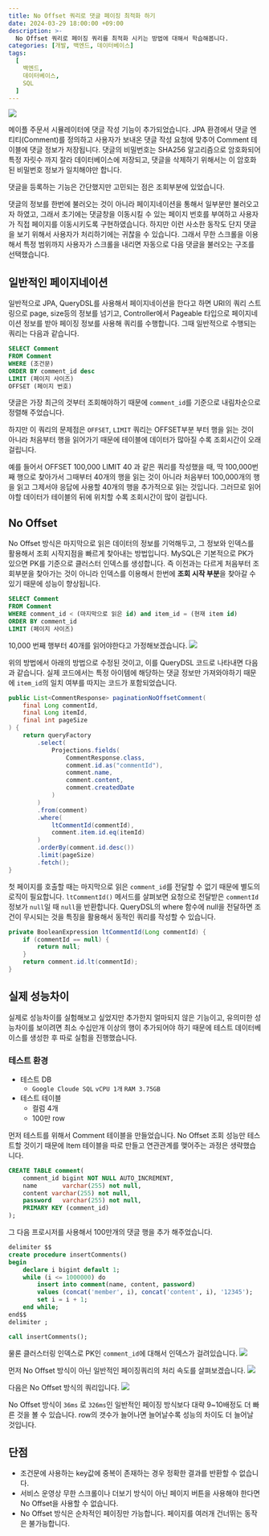 ```yaml
---
title: No Offset 쿼리로 댓글 페이징 최적화 하기
date: 2024-03-29 18:00:00 +09:00
description: >-
  No Offset 쿼리로 페이징 쿼리를 최적화 시키는 방법에 대해서 학습해봅니다.
categories: [개발, 백엔드, 데이터베이스]
tags:
  [
    백엔드,
    데이터베이스,
    SQL
  ]
---
```



![](https://velog.velcdn.com/images/januaryone/post/83238869-caeb-4fc1-81c3-f83a2213c999/image.png)

메이플 주문서 시뮬레이터에 댓글 작성 기능이 추가되었습니다.
JPA 환경에서 댓글 엔티티(Comment)를 정의하고 사용자가 보내온 댓글 작성 요청에 맞추어 Comment 테이블에 댓글 정보가 저장됩니다. 댓글의 비밀번호는 SHA256 알고리즘으로 암호화되어 특정 자릿수 까지 잘라 데이터베이스에 저장되고, 댓글을 삭제하기 위해서는 이 암호화된 비밀번호 정보가 일치해야만 합니다.

댓글을 등록하는 기능은 간단했지만 고민되는 점은 조회부분에 있었습니다. 

댓글의 정보를 한번에 불러오는 것이 아니라 페이지네이션을 통해서 일부분만 불러오고자 하였고, 그래서 초기에는 댓글창을 이동시킬 수 있는 페이지 번호를 부여하고 사용자가 직접 페이지를 이동시키도록 구현하였습니다. 하지만 이런 사소한 동작도 단지 댓글을 보기 위해서 사용자가 처리하기에는 귀찮을 수 있습니다. 그래서 무한 스크롤을 이용해서 특정 범위까지 사용자가 스크롤을 내리면 자동으로 다음 댓글을 불러오는 구조를 선택했습니다.

## 일반적인 페이지네이션
일반적으로 JPA, QueryDSL를 사용해서 페이지네이션을 한다고 하면 URI의 쿼리 스트링으로 page, size등의 정보를 넘기고, Controller에서 Pageable 타입으로 페이지네이션 정보를 받아 페이징 정보를 사용해 쿼리를 수행합니다. 그때 일반적으로 수행되는 쿼리는 다음과 같습니다.
```sql
SELECT Comment
FROM Comment
WHERE (조건문)
ORDER BY comment_id desc
LIMIT (페이지 사이즈)
OFFSET (페이지 번호)
```

댓글은 가장 최근의 것부터 조회해야하기 때문에 `comment_id`를 기준으로 내림차순으로 정렬해 주었습니다.

하지만 이 쿼리의 문제점은 `OFFSET`, `LIMIT` 쿼리는 OFFSET부분 부터 행을 읽는 것이 아니라 처음부터 행을 읽어가기 때문에 테이블에 데이터가 많아질 수록 조회시간이 오래 걸립니다. 

예를 들어서 OFFSET 100,000 LIMIT 40 과 같은 쿼리를 작성했을 때, 딱 100,000번째 행으로 찾아가서 그때부터 40개의 행을 읽는 것이 아니라 처음부터 100,000개의 행을 읽고 그제서야 응답에 사용할 40개의 행을 추가적으로 읽는 것입니다. 그러므로 읽어야할 데이터가 테이블의 뒤에 위치할 수록 조회시간이 많이 걸립니다.

## No Offset
No Offset 방식은 마지막으로 읽은 데이터의 정보를 기억해두고, 그 정보와 인덱스를 활용해서 조회 시작지점을 빠르게 찾아내는 방법입니다. MySQL은 기본적으로 PK가 있으면 PK를 기준으로 클러스터 인덱스를 생성합니다. 즉 이전과는 다르게 처음부터 조회부분을 찾아가는 것이 아니라 인덱스를 이용해서 한번에 **조회 시작 부분**을 찾아갈 수 있기 때문에 성능이 향상됩니다.

```sql
SELECT Comment
FROM Comment
WHERE comment_id < (마지막으로 읽은 id) and item_id = (현재 item id)
ORDER BY comment_id
LIMIT (페이지 사이즈)
```
10,000 번째 행부터 40개를 읽어야한다고 가정해보겠습니다.
![](https://velog.velcdn.com/images/januaryone/post/f791eebf-c4a5-440c-8379-313975fbc9b7/image.png)

위의 방법에서 아래의 방법으로 수정된 것이고, 이를 QueryDSL 코드로 나타내면 다음과 같습니다.
실제 코드에서는 특정 아이템에 해당하는 댓글 정보만 가져와야하기 때문에 `item_id`의 일치 여부를 따지는 코드가 포함되었습니다.
```java
public List<CommentResponse> paginationNoOffsetComment(
    final Long commentId,
    final Long itemId,
    final int pageSize
) {
    return queryFactory
        .select(
            Projections.fields(
                CommentResponse.class,
                comment.id.as("commentId"),
                comment.name,
                comment.content,
                comment.createdDate
            )
        )
        .from(comment)
        .where(
            ltCommentId(commentId),
            comment.item.id.eq(itemId)
        )
        .orderBy(comment.id.desc())
        .limit(pageSize)
        .fetch();
}
```

첫 페이지를 호출할 때는 마지막으로 읽은 `comment_id`를 전달할 수 없기 때문에 별도의 로직이 필요합니다. `ltCommentId()` 메서드를 살펴보면 요청으로 전달받은 `commentId` 정보가 `null`일 때 `null`을 반환합니다. QueryDSL의 where 함수에 null을 전달하면 조건이 무시되는 것을 특징을 활용해서 동적인 쿼리를 작성할 수 있습니다.
```java
private BooleanExpression ltCommentId(Long commentId) {
    if (commentId == null) {
        return null;
    }
    return comment.id.lt(commentId);
}
```

## 실제 성능차이
실제로 성능차이를 실험해보고 싶었지만 추가한지 얼마되지 않은 기능이고, 유의미한 성능차이를 보이려면 최소 수십만개 이상의 행이 추가되어야 하기 때문에 테스트 데이터베이스를 생성한 후 따로 실험을 진행했습니다.

### 테스트 환경
- 테스트 DB
	- `Google Cloude SQL` `vCPU 1개` `RAM 3.75GB`
- 테스트 테이블
	- 컬럼 4개
    - 100만 row
    
먼저 테스트를 위해서 Comment 테이블을 만들었습니다. No Offset 조회 성능만 테스트할 것이기 때문에 Item 테이블을 따로 만들고 연관관계를 맺어주는 과정은 생략했습니다.
```sql
CREATE TABLE comment(
    comment_id bigint NOT NULL AUTO_INCREMENT,
    name       varchar(255) not null,
    content varchar(255) not null,
    password   varchar(255) not null,
    PRIMARY KEY (comment_id)
);
```

그 다음 프로시저를 사용해서 100만개의 댓글 행을 추가 해주었습니다.
```sql
delimiter $$
create procedure insertComments()
begin
    declare i bigint default 1;
    while (i <= 1000000) do
        insert into comment(name, content, password)
        values (concat('member', i), concat('content', i), '12345');
        set i = i + 1;
    end while;
end$$
delimiter ;

call insertComments();
```

물론 클러스터링 인덱스로 PK인 `comment_id`에 대해서 인덱스가 걸려있습니다.
![](https://velog.velcdn.com/images/januaryone/post/f24a025a-0065-4b17-b468-9223e1075477/image.png)

먼저 No Offset 방식이 아닌 일반적인 페이징쿼리의 처리 속도를 살펴보겠습니다.
![](https://velog.velcdn.com/images/januaryone/post/7476ff37-a923-4dfa-8c97-90c2f4c0c175/image.png)

다음은 No Offset 방식의 쿼리입니다.
![](https://velog.velcdn.com/images/januaryone/post/5313b315-c62a-4cd9-9cd7-d14003a28737/image.png)

No Offset 방식이 `36ms` 로 `326ms`인 일반적인 페이징 방식보다 대략 9~10배정도 더 빠른 것을 볼 수 있습니다. row의 갯수가 늘어나면 늘어날수록 성능의 차이도 더 늘어날 것입니다.

## 단점
- 조건문에 사용하는 key값에 중복이 존재하는 경우 정확한 결과를 반환할 수 없습니다.
- 서비스 운영상 무한 스크롤이나 더보기 방식이 아닌 페이지 버튼을 사용해야 한다면 No Offset을 사용할 수 없습니다.
- No Offset 방식은 순차적인 페이징만 가능합니다. 페이지를 여러개 건너뛰는 동작은 불가능합니다.



    